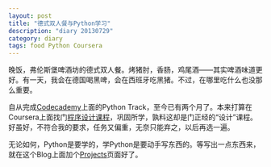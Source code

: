 ```yaml
---
layout: post
title: "德式双人餐与Python学习"
description: "diary 20130729"
category: diary
tags: food Python Coursera
---
```


晚饭，弗伦斯堡啤酒坊的德式双人餐。烤猪肘，香肠，鸡尾酒——其实啤酒味道更好。有一天，我会在德国喝黑啤，会在西班牙吃黑猪。不过，在哪里吃什么也没那么重要。

自从完成[Codecademy](http://www.codecademy.com/sighsmile)上面的Python Track，至今已有两个月了。本来打算在Coursera上面找门[程序设计课程](https://www.coursera.org/course/programdesign)，巩固所学，孰料这却是门正经的“设计”课程。好虽好，不符合我的要求，任务又偏重，无奈只能弃之，以后再选一遍。

无论如何，Python是要学的，学Python是要动手写东西的。等写出一点东西来，就在这个Blog上面加个[Projects](/projects)页面好了。